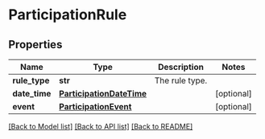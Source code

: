 # ParticipationRule

## Properties
Name | Type | Description | Notes
------------ | ------------- | ------------- | -------------
**rule_type** | **str** | The rule type. | 
**date_time** | [**ParticipationDateTime**](ParticipationDateTime.md) |  | [optional] 
**event** | [**ParticipationEvent**](ParticipationEvent.md) |  | [optional] 

[[Back to Model list]](../README.md#documentation-for-models) [[Back to API list]](../README.md#documentation-for-api-endpoints) [[Back to README]](../README.md)

